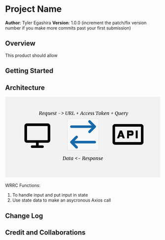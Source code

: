 # Project Name

**Author**: Tyler Egashira
**Version**: 1.0.0 (increment the patch/fix version number if you make more commits past your first submission)

## Overview

This product should allow 

## Getting Started
<!-- What are the steps that a user must take in order to build this app on their own machine and get it running? -->

## Architecture
<!-- Provide a detailed description of the application design. What technologies (languages, libraries, etc) you're using, and any other relevant design information. -->
![WRRC](./public/assets/WRRC.png)

WRRC Functions:

1. To handle input and put input in state
2. Use state data to make an asycronous Axios call


## Change Log
<!-- Use this area to document the iterative changes made to your application as each feature is successfully implemented. Use time stamps. Here's an example:

01-01-2001 4:59pm - Application now has a fully-functional express server, with a GET route for the location resource. -->

## Credit and Collaborations
<!-- Give credit (and a link) to other people or resources that helped you build this application. -->
